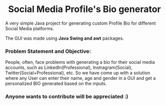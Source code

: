 <h1 align="center">Social Media Profile's Bio generator</h1> 
A very simple Java project for generating custom Profile Bio for different Social Media platforms.

The GUI was made using **Java Swing and awt** packages.

### Problem Statement and Objective: 
People, often, face problems with generating a bio for their social media accounts, such as LinkedIn(Professional), Instragram(Social), Twitter(Social+Professional), etc. So we have come up with a solution where any User can enter their name, age and gender in a GUI and get a personalized BIO generated based on the inputs.

### Anyone wants to contribute will be appreciated :)
